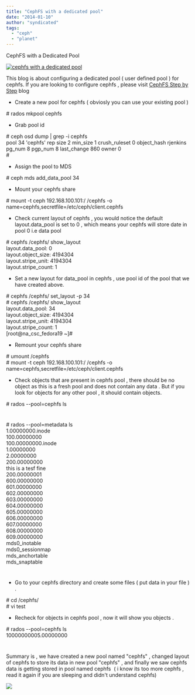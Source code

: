 ```yaml
---
title: "CephFS with a dedicated pool"
date: "2014-01-10"
author: "syndicated"
tags: 
  - "ceph"
  - "planet"
---
```


  

CephFS with a Dedicated Pool

  

  

[![cephfs with a dedicated pool](images/SLEPPINS_TARGET.jpg "cephfs with a dedicated pool")](http://karan-mj.blogspot.fi/2014/01/cephfs-with-dedicated-pool.html)

This blog is about configuring a dedicated pool ( user defined pool ) for cephfs. If you are looking to configure cephfs , please visit [CephFS Step by Step](http://karan-mj.blogspot.fi/2013/12/ceph-filesystem-cephfs-step-by-step.html) blog  
  
  

- Create a new pool for cephfs ( obviosly you can use your existing pool )

\# rados mkpool cephfs

- Grab pool id

\# ceph osd dump | grep -i cephfs  
pool 34 'cephfs' rep size 2 min\_size 1 crush\_ruleset 0 object\_hash rjenkins pg\_num 8 pgp\_num 8 last\_change 860 owner 0  
\# 

- Assign the pool to MDS

\# ceph mds add\_data\_pool 34 

- Mount your cephfs share

\# mount -t ceph 192.168.100.101:/ /cephfs -o name=cephfs,secretfile=/etc/ceph/client.cephfs  

- Check current layout of cephfs , you would notice the default layout.data\_pool is set to 0 , which means your cephfs will store date in pool 0 i.e data pool

\# cephfs /cephfs/ show\_layout  
layout.data\_pool:     0  
layout.object\_size:   4194304  
layout.stripe\_unit:   4194304  
layout.stripe\_count:  1  

- Set a new layout for data\_pool in cephfs , use pool id of the pool that we have created above.

\# cephfs /cephfs/ set\_layout -p 34  
\# cephfs /cephfs/ show\_layout  
layout.data\_pool:     34  
layout.object\_size:   4194304  
layout.stripe\_unit:   4194304  
layout.stripe\_count:  1  
\[root@na\_csc\_fedora19 ~\]#  

- Remount your cephfs share

\# umount /cephfs  
\# mount -t ceph 192.168.100.101:/ /cephfs -o name=cephfs,secretfile=/etc/ceph/client.cephfs  

- Check objects that are present in cephfs pool , there should be no object as this is a fresh pool and does not contain any data . But if you look for objects for any other pool , it should contain objects.

\# rados --pool=cephfs ls  
#  
\# rados --pool=metadata ls  
1.00000000.inode  
100.00000000  
100.00000000.inode  
1.00000000  
2.00000000  
200.00000000  
this is a tesf fine  
200.00000001  
600.00000000  
601.00000000  
602.00000000  
603.00000000  
604.00000000  
605.00000000  
606.00000000  
607.00000000  
608.00000000  
609.00000000  
mds0\_inotable  
mds0\_sessionmap  
mds\_anchortable  
mds\_snaptable  
#  

- Go to your cephfs directory and create some files ( put data in your file ) .

\# cd /cephfs/  
\# vi test  

- Recheck for objects in cephfs pool , now it will show you objects .

\# rados --pool=cephfs ls  
10000000005.00000000  
#

Summary is , we have created a new pool named "cephfs" , changed layout of cephfs to store its data in new pool "cephfs" , and finally we saw cephfs data is getting stored in pool named cephfs  ( i know its too more cephfs , read it again if you are sleeping and didn't understand cephfs)  
  
  
  

![](http://feeds.feedburner.com/~r/CephStorageNextBigThing/~4/FqaMqJupxuE)
